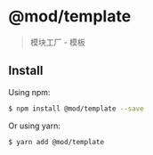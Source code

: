 # @mod/template

> 模块工厂 - 模板

## Install

Using npm:

``` sh
$ npm install @mod/template --save
```

Or using yarn:

```sh
$ yarn add @mod/template
```

